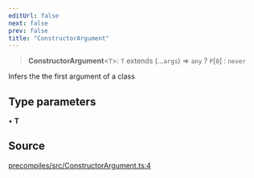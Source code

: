 ```yaml
---
editUrl: false
next: false
prev: false
title: "ConstructorArgument"
---
```


> **ConstructorArgument**\<`T`\>: `T` extends (...`args`) => `any` ? `P`\[`0`\] : `never`

Infers the the first argument of a class

## Type parameters

• **T**

## Source

[precompiles/src/ConstructorArgument.ts:4](https://github.com/evmts/tevm-monorepo/blob/main/packages/precompiles/src/ConstructorArgument.ts#L4)
